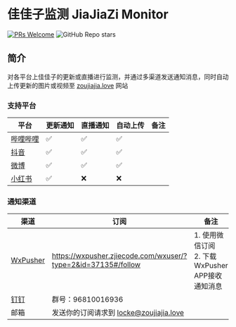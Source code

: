 # 佳佳子监测 JiaJiaZi Monitor
[![PRs Welcome](https://img.shields.io/badge/PRs-welcome-brightgreen.svg)](https://github.com/LuckyLocke/Monitor/pulls)
![GitHub Repo stars](https://img.shields.io/github/stars/LuckyLocke/Monitor)

## 简介
对各平台上佳佳子的更新或直播进行监测，并通过多渠道发送通知消息，同时自动上传更新的图片或视频至 [zoujiajia.love](https://zoujiajia.love) 网站

### 支持平台

| 平台                                 | 更新通知 | 直播通知 | 自动上传 | 备注 |
|------------------------------------|------|------|------|----|
| [哔哩哔哩](https://www.bilibili.com)   | ✅    | ✅    | ✅    |    |
| [抖音](https://www.douyin.com)       | ✅    | ✅    | ✅    |    |
| [微博](https://weibo.com)            | ✅    | ✅    | ✅    |    |
| [小红书](https://www.xiaohongshu.com) | ✅    | ❌    | ❌    |    |

### 通知渠道

| 渠道                                        | 订阅                                                            | 备注                                    |
|-------------------------------------------|---------------------------------------------------------------|---------------------------------------|
| [WxPusher](https://wxpusher.zjiecode.com) | https://wxpusher.zjiecode.com/wxuser/?type=2&id=37135#/follow | 1. 使用微信订阅<br/>2. 下载WxPusher APP接收通知消息 |
| [钉钉](https://www.dingtalk.com)            | 群号：96810016936                                                |                                       |
| 邮箱                                        | 发送你的订阅请求到 locke@zoujiajia.love                                |                                       |
